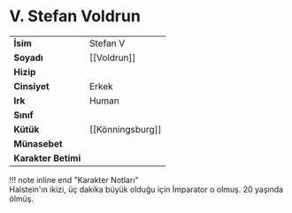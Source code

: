 # V. Stefan Voldrun  
  
  
|  |  |  
|---|---|  
| **İsim** | Stefan V |  
| **Soyadı** | [[Voldrun]] |  
| **Hizip** |  |  
| **Cinsiyet** | Erkek |  
| **Irk** | Human |  
| **Sınıf** |  |  
| **Kütük** | [[Könningsburg]] |  
| **Münasebet** |  |  
| **Karakter Betimi** |  |  
  
  
!!! note inline end "Karakter Notları"  
	Halstein'ın ikizi, üç dakika büyük olduğu için İmparator o olmuş. 20 yaşında ölmüş.  
  